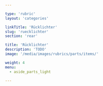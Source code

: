 ```yaml
---

type: 'rubric'
layout: 'categories'

linkTitle: 'Rücklichter'
slug: 'ruecklichter'
section: 'rear'

title: 'Rücklichter'
description: 'TODO'
image: '/media/images/rubrics/parts/items/'

weight: 4
menu:
  - aside_parts_light  

---
```


